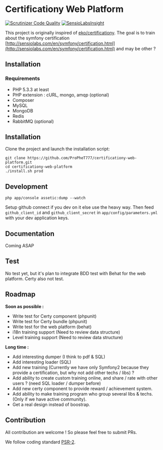 Certificationy Web Platform
============================

[![Scrutinizer Code Quality](https://scrutinizer-ci.com/g/ProPheT777/certificationy-web-platform/badges/quality-score.png?b=master)](https://scrutinizer-ci.com/g/ProPheT777/certificationy-web-platform/?branch=master) [![SensioLabsInsight](https://insight.sensiolabs.com/projects/fcf9e36d-0eb4-40c9-a1de-2d3fc13d27a9/mini.png)](https://insight.sensiolabs.com/projects/fcf9e36d-0eb4-40c9-a1de-2d3fc13d27a9)

This project is originally inspired of [eko/certificationy](https://github.com/eko/certificationy).
The goal is to train about the symfony certification [http://sensiolabs.com/en/symfony/certification.html](http://sensiolabs.com/en/symfony/certification.html) and may be other ?

Installation
-------------

### Requirements ###
* PHP 5.3.3 at least
* PHP extension : cURL, mongo, amqp (optional)
* Composer
* MySQL
* MongoDB
* Redis
* RabbitMQ (optional)

Installation
-------------

Clone the project and launch the installation script:

```shell
git clone https://github.com/ProPheT777/certificationy-web-platform.git
cd certificationy-web-platform
./install.sh prod
```

Development
-----------

```shell
php app/console assetic:dump --watch
```

Setup github connect if you dev on it else use the heavy way. Then feed `github_client_id` and `github_client_secret` in `app/config/parameters.yml` with your dev application keys.

Documentation
--------------

Coming ASAP

Test
----

No test yet, but it's plan to integrate BDD test with Behat for the web platform.
Certy also not test.

Roadmap
-------

**Soon as possible :**
* Write test for Certy component (phpunit)
* Write test for Certy bundle (phpunit)
* Write test for the web platform (behat)
* i18n training support (Need to review data structure)
* Level training support (Need to review data structure)

**Long time :**
* Add interesting dumper (I think to pdf & SQL)
* Add interesting loader (SQL)
* Add new training (Currently we have only Symfony2 because they provide a certification, but why not add other techs / libs) ?
* Add ability to create custom training online, and share / rate with other users ? (need SQL loader / dumper before)
* Add new certy component to provide reward / achievement system.
* Add ability to make training program who group several libs & techs. (Only if we have active community).
* Get a real design instead of boostrap.



Contribution
-------------

All contribution are welcome ! So please feel free to submit PRs.

We follow coding standard [PSR-2](http://www.php-fig.org/psr/psr-2).
